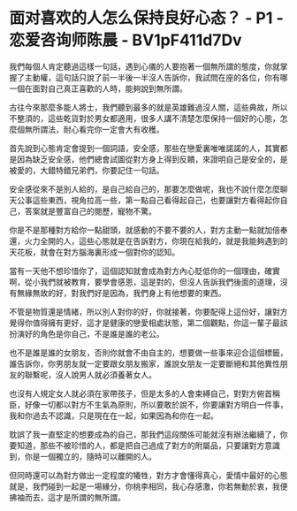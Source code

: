 # 面对喜欢的人怎么保持良好心态？ - P1 - 恋爱咨询师陈晨 - BV1pF411d7Dv

我們每個人肯定聽過這樣一句話，遇到心儀的人要抱著一個無所謂的態度，你就掌握了主動權，這句話只說了前一半後一半沒人告訴你，我試問在座的各位，你有哪一個在面對自己真正喜歡的人時，能夠說到無所謂。

古往今來那麼多能人將士，我們聽到最多的就是英雄難過沒人關，這些典故，所以不整須的，這些乾貨對於男女都適用，很多人講不清楚怎麼保持一個好的心態，怎麼個無所謂法，耐心看完你一定會大有收穫。

首先說到心態肯定會提到一個詞語，安全感，那些在戀愛裏唯唯諾諾的人，其實都是因為缺乏安全感，他們總會試圖從對方身上得到反饋，來證明自己是安全的，是被愛的，大錯特錯兄弟們，你要記住一句話。

安全感從來不是別人給的，是自己給自己的，那要怎麼做呢，我也不說什麼怎麼聊天公事這些東西，視角拉高一些，第一點自己看得起自己，也要讓對方看得起你自己，答案就是豐富自己的閱歷，寵物不驚。

你是不是那種對方給你一點甜頭，就感動的不要不要的人，對方主動一點就加倍奉還，火力全開的人，這些心態就是在告訴對方，你現在給我的，就是我能夠遇到的天花板，就會在對方腦海裏形成一個對你的認知。

當有一天他不想珍惜你了，這個認知就會成為對方內心貶低你的一個理由，確實啊，從小我們就被教育，要學會感恩，這是對的，但沒人告訴我們後面的道理，沒有無緣無故的好，對我們好是因為，我們身上有他想要的東西。

不管是物質還是情緒，所以別人對你的好，你就接著，你要配得上這份好，讓對方覺得你值得擁有更好，這才是健康的戀愛相處狀態，第二個觀點，你這一輩子最該扮演好的角色是你自己，不是誰是誰的老公。

也不是誰是誰的女朋友，否則你就會不由自主的，想要做一些事來迎合這個標籤，誰告訴你，你男朋友就一定要跟女朋友搬家，誰說女朋友一定要斷絕和其他異性朋友的聯繫呢，沒人說男人就必須養著女人。

也沒有人規定女人就必須在家帶孩子，但是太多的人會束縛自己，對對方俯首稱臣，好像一切都以對方不生氣為原則，所以要敢於說不，你要讓對方明白一件事，我和你過去不認識，只是現在在一起，如果因為和你在一起。

耽誤了我一直堅定的想要成為的自己，那我們這段關係可能就沒有辦法繼續了，你要知道，那些不被珍惜的人，都是把自己過成了對方的附屬品，只要讓對方意識到，你是一個獨立的，隨時可以離開的人。

但同時還可以為對方做出一定程度的犧牲，對方才會懂得真心，愛情中最好的心態就是，我們碰到一起是一場緣分，你桃李相同，我心存感激，你若無動於衷，我便拂袖而去，這才是所謂的無所謂。

